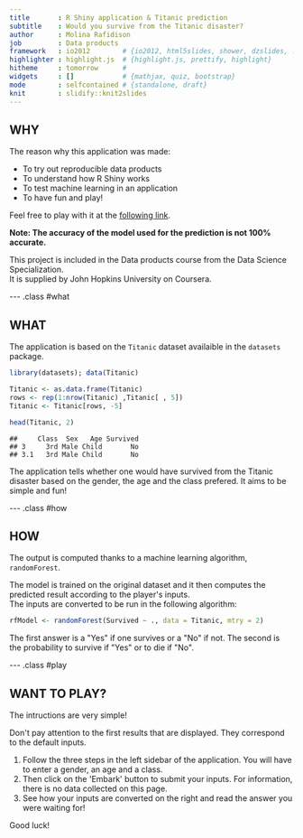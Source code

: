 ```yaml
---
title       : R Shiny application & Titanic prediction
subtitle    : Would you survive from the Titanic disaster?
author      : Molina Rafidison
job         : Data products
framework   : io2012        # {io2012, html5slides, shower, dzslides, ...}
highlighter : highlight.js  # {highlight.js, prettify, highlight}
hitheme     : tomorrow      # 
widgets     : []            # {mathjax, quiz, bootstrap}
mode        : selfcontained # {standalone, draft}
knit        : slidify::knit2slides
---
```


## WHY

The reason why this application was made:  
    
- To try out reproducible data products  
- To understand how R Shiny works  
- To test machine learning in an application  
- To have fun and play!  

Feel free to play with it at the [following link](http://theyanike.shinyapps.io/titanic-app).  
  
**Note: The accuracy of the model used for the prediction is not 100% accurate.**
  
This project is included in the Data products course from the Data Science Specialization.  
It is supplied by John Hopkins University on Coursera.

--- .class #what 

## WHAT

The application is based on the `Titanic` dataset availaible in the `datasets` package.


```r
library(datasets); data(Titanic)

Titanic <- as.data.frame(Titanic)
rows <- rep(1:nrow(Titanic) ,Titanic[ , 5])
Titanic <- Titanic[rows, -5]

head(Titanic, 2)
```

```
##     Class  Sex   Age Survived
## 3     3rd Male Child       No
## 3.1   3rd Male Child       No
```

The application tells whether one would have survived from the Titanic disaster based on the gender, the age and the class prefered. It aims to be simple and fun!

--- .class #how

## HOW

The output is computed thanks to a machine learning algorithm, `randomForest`.

The model is trained on the original dataset and it then computes the predicted result according to the player's inputs.  
The inputs are converted to be run in the following algorithm:


```r
rfModel <- randomForest(Survived ~ ., data = Titanic, mtry = 2)
```

The first answer is a "Yes" if one survives or a "No" if not.
The second is the probability to survive if "Yes" or to die if "No".

--- .class #play 

## WANT TO PLAY?

The intructions are very simple!

Don't pay attention to the first results that are displayed. They correspond to the default inputs.  
  
1. Follow the three steps in the left sidebar of the application. You will have to enter a gender, an age and a class.
2. Then click on the 'Embark' button to submit your inputs. For information, there is no data collected on this page.
3. See how your inputs are converted on the right and read the answer you were waiting for! 

Good luck!

